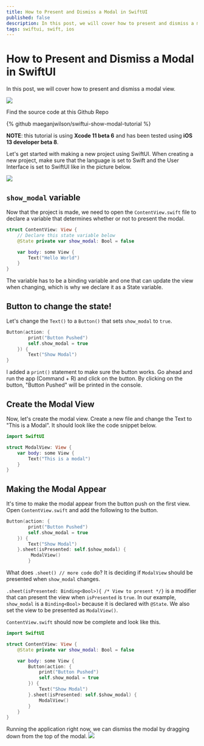 ```yaml
---
title: How to Present and Dismiss a Modal in SwiftUI
published: false
description: In this post, we will cover how to present and dismiss a modal view.
tags: swiftui, swift, ios
---
```


# How to Present and Dismiss a Modal in SwiftUI

In this post, we will cover how to present and dismiss a modal view.

![](https://github.com/maeganjwilson/swiftui-show-modal-tutorial/blob/master/blog/images/present-dismiss.gif?raw=true)

Find the source code at this Github Repo

{% github maeganjwilson/swiftui-show-modal-tutorial %}

**NOTE**: this tutorial is using **Xcode 11 beta 6** and has been tested using **iOS 13 developer beta 8**.

Let's get started with making a new project using SwiftUI. When creating a new project, make sure that the language is set to Swift and the User Interface is set to SwiftUI like in the picture below.

![](https://github.com/maeganjwilson/swiftui-show-modal-tutorial/blob/master/blog/images/new-project.png?raw=true)

## `show_modal` variable

Now that the project is made, we need to open the `ContentView.swift` file to declare a variable that determines whether or not to present the modal.

```swift
struct ContentView: View {
    // Declare this state variable below
    @State private var show_modal: Bool = false

    var body: some View {
        Text("Hello World")
    }
}
```

The variable has to be a binding variable and one that can update the view when changing, which is why we declare it as a State variable.

## Button to change the state!

Let's change the `Text()` to a `Button()` that sets `show_modal` to `true`.

```swift
Button(action: {
        print("Button Pushed")
        self.show_modal = true
    }) {
        Text("Show Modal")
}
```

I added a `print()` statement to make sure the button works.
Go ahead and run the app (Command + R) and click on the button. By clicking on the button, "Button Pushed" will be printed in the console.

## Create the Modal View

Now, let's create the modal view. Create a new file and change the Text to "This is a Modal". It should look like the code snippet below.

```swift
import SwiftUI

struct ModalView: View {
    var body: some View {
        Text("This is a modal")
    }
}
```

## Making the Modal Appear

It's time to make the modal appear from the button push on the first view. Open `ContentView.swift` and add the following to the button.

```swift
Button(action: {
        print("Button Pushed")
        self.show_modal = true
    }) {
        Text("Show Modal")
    }.sheet(isPresented: self.$show_modal) {
         ModalView()
        }
```

What does `.sheet() // more code` do? It is deciding if `ModalView` should be presented when `show_modal` changes.

`.sheet(isPresented: Binding<Bool>){ /* View to present */}` is a modifier that can present the view when `isPresented` is `true`. In our example, `show_modal` is a `Binding<Bool>` because it is declared with `@State`. We also set the view to be presented as `ModalView()`.

`ContentView.swift` should now be complete and look like this.

```swift
import SwiftUI

struct ContentView: View {
    @State private var show_modal: Bool = false

    var body: some View {
        Button(action: {
            print("Button Pushed")
            self.show_modal = true
        }) {
            Text("Show Modal")
        }.sheet(isPresented: self.$show_modal) {
            ModalView()
        }
    }
}

```

Running the application right now, we can dismiss the modal by dragging down from the top of the modal.
![](https://github.com/maeganjwilson/swiftui-show-modal-tutorial/blob/master/blog/images/drag-to-dismiss.gif?raw=true)
